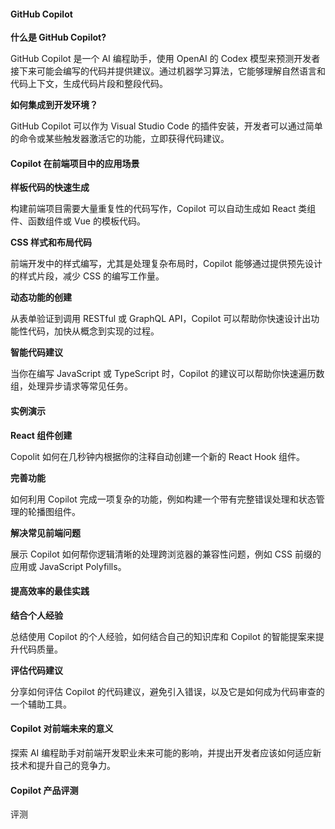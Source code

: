#### GitHub Copilot

**什么是 GitHub Copilot?**

GitHub Copilot 是一个 AI 编程助手，使用 OpenAI 的 Codex 模型来预测开发者接下来可能会编写的代码并提供建议。通过机器学习算法，它能够理解自然语言和代码上下文，生成代码片段和整段代码。

**如何集成到开发环境？**

GitHub Copilot 可以作为 Visual Studio Code 的插件安装，开发者可以通过简单的命令或某些触发器激活它的功能，立即获得代码建议。

#### Copilot 在前端项目中的应用场景

**样板代码的快速生成**

构建前端项目需要大量重复性的代码写作，Copilot 可以自动生成如 React 类组件、函数组件或 Vue 的模板代码。

**CSS 样式和布局代码**

前端开发中的样式编写，尤其是处理复杂布局时，Copilot 能够通过提供预先设计的样式片段，减少 CSS 的编写工作量。

**动态功能的创建**

从表单验证到调用 RESTful 或 GraphQL API，Copilot 可以帮助你快速设计出功能性代码，加快从概念到实现的过程。

**智能代码建议**

当你在编写 JavaScript 或 TypeScript 时，Copilot 的建议可以帮助你快速遍历数组，处理异步请求等常见任务。

#### 实例演示

**React 组件创建**

Copolit 如何在几秒钟内根据你的注释自动创建一个新的 React Hook 组件。

**完善功能**

如何利用 Copilot 完成一项复杂的功能，例如构建一个带有完整错误处理和状态管理的轮播图组件。

**解决常见前端问题**

展示 Copilot 如何帮你逻辑清晰的处理跨浏览器的兼容性问题，例如 CSS 前缀的应用或 JavaScript Polyfills。

#### 提高效率的最佳实践

**结合个人经验**

总结使用 Copilot 的个人经验，如何结合自己的知识库和 Copilot 的智能提案来提升代码质量。

**评估代码建议**

分享如何评估 Copilot 的代码建议，避免引入错误，以及它是如何成为代码审查的一个辅助工具。

#### Copilot 对前端未来的意义

探索 AI 编程助手对前端开发职业未来可能的影响，并提出开发者应该如何适应新技术和提升自己的竞争力。

#### Copilot 产品评测


评测

